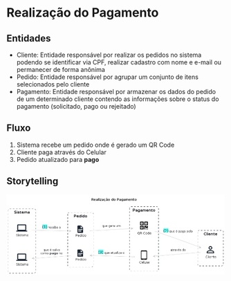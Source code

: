 # Realização do Pagamento

## Entidades

- Cliente: Entidade responsável por realizar os pedidos no sistema podendo se identificar via CPF, realizar cadastro com nome e e-mail ou permanecer de forma anônima
- Pedido: Entidade responsável por agrupar um conjunto de itens selecionados pelo cliente
- Pagamento: Entidade responsável por armazenar os dados do pedido de um determinado cliente contendo as informações sobre o status do pagamento (solicitado, pago ou rejeitado)

## Fluxo

1. Sistema recebe um pedido onde é gerado um QR Code
2. Cliente paga através do Celular
3. Pedido atualizado para **pago**

## Storytelling

![fluxo_storytelling](./realizacao_pagamento.png)